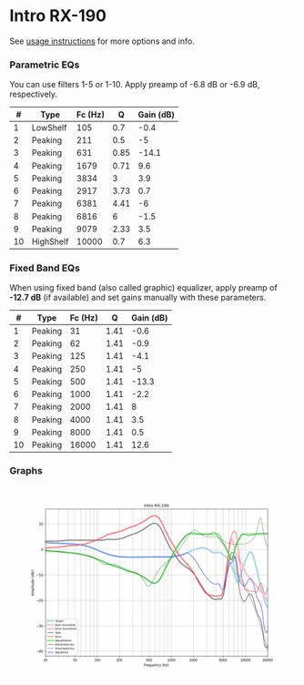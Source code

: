 # Intro RX-190
See [usage instructions](https://github.com/jaakkopasanen/AutoEq#usage) for more options and info.

### Parametric EQs
You can use filters 1-5 or 1-10. Apply preamp of -6.8 dB or -6.9 dB, respectively.

|   # | Type      |   Fc (Hz) |    Q |   Gain (dB) |
|-----|-----------|-----------|------|-------------|
|   1 | LowShelf  |       105 | 0.7  |        -0.4 |
|   2 | Peaking   |       211 | 0.5  |        -5   |
|   3 | Peaking   |       631 | 0.85 |       -14.1 |
|   4 | Peaking   |      1679 | 0.71 |         9.6 |
|   5 | Peaking   |      3834 | 3    |         3.9 |
|   6 | Peaking   |      2917 | 3.73 |         0.7 |
|   7 | Peaking   |      6381 | 4.41 |        -6   |
|   8 | Peaking   |      6816 | 6    |        -1.5 |
|   9 | Peaking   |      9079 | 2.33 |         3.5 |
|  10 | HighShelf |     10000 | 0.7  |         6.3 |

### Fixed Band EQs
When using fixed band (also called graphic) equalizer, apply preamp of **-12.7 dB** (if available) and set gains manually with these parameters.

|   # | Type    |   Fc (Hz) |    Q |   Gain (dB) |
|-----|---------|-----------|------|-------------|
|   1 | Peaking |        31 | 1.41 |        -0.6 |
|   2 | Peaking |        62 | 1.41 |        -0.9 |
|   3 | Peaking |       125 | 1.41 |        -4.1 |
|   4 | Peaking |       250 | 1.41 |        -5   |
|   5 | Peaking |       500 | 1.41 |       -13.3 |
|   6 | Peaking |      1000 | 1.41 |        -2.2 |
|   7 | Peaking |      2000 | 1.41 |         8   |
|   8 | Peaking |      4000 | 1.41 |         3.5 |
|   9 | Peaking |      8000 | 1.41 |         0.5 |
|  10 | Peaking |     16000 | 1.41 |        12.6 |

### Graphs
![](./Intro%20RX-190.png)

